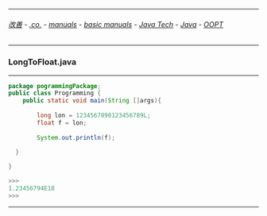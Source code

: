 
---

###### [改善](https://github.com/ttltrk/0C/blob/master/README.MD) - [.co.](https://github.com/ttltrk/PRG/blob/master/CODING.MD) - [manuals](https://github.com/ttltrk/PRG/blob/master/MAN.MD) - [basic manuals](https://github.com/ttltrk/PRG/blob/master/MANUALS.MD) - [Java Tech](https://github.com/ttltrk/PRG/blob/master/JAVA/DOC/JT/JT.MD) - [Java](https://github.com/ttltrk/PRG/blob/master/JAVA/DOC/BJM/BJM.MD) - [OOPT](https://github.com/ttltrk/PRG/blob/master/JAVA/DOC/BJM/EXAMP/OOPT.MD)

---

### LongToFloat.java

---

```java
package pogrammingPackage;
public class Programming {
	public static void main(String []args){
        
	    long lon = 1234567890123456789L;
	    float f = lon;
		
		System.out.println(f);
         		  
  }

}

>>>
1.23456794E18
>>>
```

---
